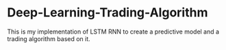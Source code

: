 # Deep-Learning-Trading-Algorithm
This is my implementation of LSTM RNN to create a predictive model and a trading algorithm based on it. 
